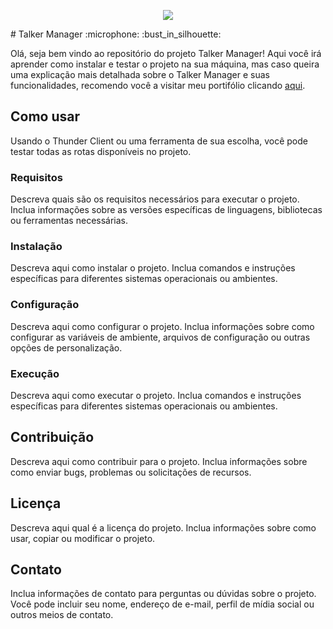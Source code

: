 <p align="center">
  <img src="https://user-images.githubusercontent.com/94487469/232790215-b8c0b61e-6390-46bd-bee4-f03f7648b756.png">
</p>
# Talker Manager :microphone: :bust_in_silhouette:


Olá, seja bem vindo ao repositório do projeto Talker Manager! Aqui você irá aprender como instalar e testar o projeto na sua máquina, mas caso queira uma explicação mais detalhada sobre o Talker Manager e suas funcionalidades, recomendo você a visitar meu portifólio clicando [aqui](https://felupee.github.io/back-end/projetos/talker-manager/talker-manager.html).

## Como usar

Usando o Thunder Client ou uma ferramenta de sua escolha, você pode testar todas as rotas disponíveis no projeto.

### Requisitos

Descreva quais são os requisitos necessários para executar o projeto. Inclua informações sobre as versões específicas de linguagens, bibliotecas ou ferramentas necessárias.

### Instalação

Descreva aqui como instalar o projeto. Inclua comandos e instruções específicas para diferentes sistemas operacionais ou ambientes.

### Configuração

Descreva aqui como configurar o projeto. Inclua informações sobre como configurar as variáveis de ambiente, arquivos de configuração ou outras opções de personalização.

### Execução

Descreva aqui como executar o projeto. Inclua comandos e instruções específicas para diferentes sistemas operacionais ou ambientes.

## Contribuição

Descreva aqui como contribuir para o projeto. Inclua informações sobre como enviar bugs, problemas ou solicitações de recursos.

## Licença

Descreva aqui qual é a licença do projeto. Inclua informações sobre como usar, copiar ou modificar o projeto.

## Contato

Inclua informações de contato para perguntas ou dúvidas sobre o projeto. Você pode incluir seu nome, endereço de e-mail, perfil de mídia social ou outros meios de contato.
